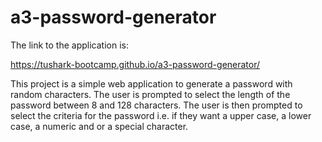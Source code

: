 # a3-password-generator

The link to the application is:

https://tushark-bootcamp.github.io/a3-password-generator/

This project is a simple web application to generate a password with random characters.
The user is prompted to select the length of the password between 8 and 128 characters.
The user is then prompted to select the criteria for the password i.e. if they want a upper case, a lower case, a numeric and or a special character.